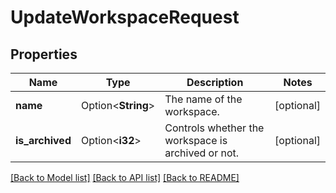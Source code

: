 # UpdateWorkspaceRequest

## Properties

Name | Type | Description | Notes
------------ | ------------- | ------------- | -------------
**name** | Option<**String**> | The name of the workspace. | [optional]
**is_archived** | Option<**i32**> | Controls whether the workspace is archived or not. | [optional]

[[Back to Model list]](../README.md#documentation-for-models) [[Back to API list]](../README.md#documentation-for-api-endpoints) [[Back to README]](../README.md)


